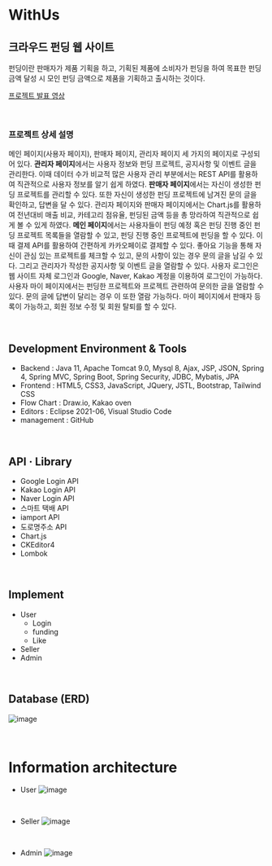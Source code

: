 # WithUs
## 크라우드 펀딩 웹 사이트

펀딩이란 판매자가 제품 기획을 하고, 기획된 제품에 소비자가 펀딩을 하여 목표한 펀딩 금액 달성 시 모인 펀딩 금액으로 제품을 기획하고 출시하는 것이다.

[프로젝트 발표 영상](https://www.youtube.com/watch?v=nrJnLfMdHFo&list=PLedGoSru794850VQuzA4qUV1j_cN71WTe)

<br>

### 프로젝트 상세 설명
메인 페이지(사용자 페이지), 판매자 페이지, 관리자 페이지 세 가지의 페이지로 구성되어 있다.
**관리자 페이지**에서는 사용자 정보와 펀딩 프로젝트, 공지사항 및 이벤트 글을 관리한다. 이때 데이터 수가 비교적 많은 사용자 관리 부분에서는 REST API를 활용하여 직관적으로 사용자 정보를 알기 쉽게 하였다.
**판매자 페이지**에서는 자신이 생성한 펀딩 프로젝트를 관리할 수 있다. 또한 자신이 생성한 펀딩 프로젝트에 남겨진 문의 글을 확인하고, 답변을 달 수 있다.
관리자 페이지와 판매자 페이지에서는 Chart.js를 활용하여 전년대비 매출 비교, 카테고리 점유율, 펀딩된 금액 등을 총 망라하여 직관적으로 쉽게 볼 수 있게 하였다.
**메인 페이지**에서는 사용자들이 펀딩 예정 혹은 펀딩 진행 중인 펀딩 프로젝트 목록들을 열람할 수 있고, 펀딩 진행 중인 프로젝트에 펀딩을 할 수 있다. 이때 결제 API를 활용하여 간편하게 카카오페이로 결제할 수 있다. 좋아요 기능을 통해 자신이 관심 있는 프로젝트를 체크할 수 있고, 문의 사항이 있는 경우 문의 글을 남길 수 있다. 그리고 관리자가 작성한 공지사항 및 이벤트 글을 열람할 수 있다.
사용자 로그인은 웹 사이트 자체 로그인과 Google, Naver, Kakao 계정을 이용하여 로그인이 가능하다. 사용자 마이 페이지에서는 펀딩한 프로젝트와 프로젝트 관련하여 문의한 글을 열람할 수 있다. 문의 글에 답변이 달리는 경우 이 또한 열람 가능하다. 마이 페이지에서 판매자 등록이 가능하고, 회원 정보 수정 및 회원 탈퇴를 할 수 있다.


<br>

## Development Environment & Tools
- Backend : Java 11, Apache Tomcat 9.0, Mysql 8, Ajax, JSP, JSON, Spring 4, Spring MVC, Spring Boot, Spring Security, JDBC, Mybatis, JPA
- Frontend : HTML5, CSS3, JavaScript, JQuery, JSTL, Bootstrap, Tailwind CSS
- Flow Chart : Draw.io, Kakao oven
- Editors : Eclipse 2021-06, Visual Studio Code
- management : GitHub

<br>

## API · Library
- Google Login API
- Kakao Login API
- Naver Login API
- 스마트 택배 API
- iamport API
- 도로명주소 API
- Chart.js
- CKEditor4
- Lombok

<br>

## Implement
- User
  - Login
  - funding
  - Like
- Seller
- Admin

<br>

## Database (ERD)

![image](https://user-images.githubusercontent.com/81893393/137744824-1cbbc560-d4ec-4982-993d-fe5b9880ad62.png)

<br>

# Information architecture
- User
![image](https://user-images.githubusercontent.com/81893393/137752604-9a477a27-c30c-4202-9b1e-8701deb9f96d.png)

<br>

- Seller
![image](https://user-images.githubusercontent.com/81893393/137752613-4a81da5e-aabe-4ce3-b60e-491385c4a469.png)

<br>

- Admin
![image](https://user-images.githubusercontent.com/81893393/137752630-2a7b8393-f740-49ec-802b-e90094cb6fde.png)


